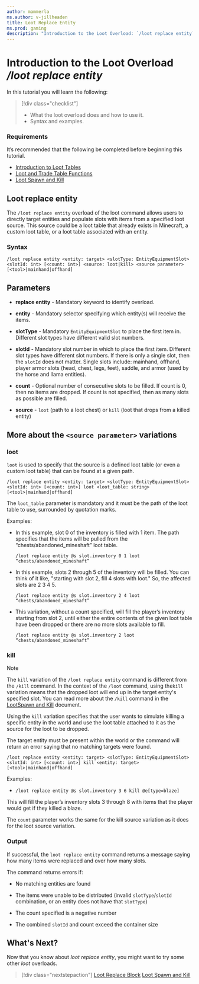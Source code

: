 ```yaml
---
author: mammerla
ms.author: v-jillheaden
title: Loot Replace Entity
ms.prod: gaming
description: "Introduction to the Loot Overload: `/loot replace entity` command"
---
```


# Introduction to the Loot Overload */loot replace entity*

In this tutorial you will learn the following:

> [!div class="checklist"]
>
> - What the loot overload does and how to use it.
> - Syntax and examples.

### Requirements

It’s recommended that the following be completed before beginning this tutorial.

- [Introduction to Loot Tables](IntroductionToLootTables.md)
- [Loot and Trade Table Functions](LootAndTradeTableFunctions.md)
- [Loot Spawn and Kill](LootSpawnAndKill.md)

## Loot replace entity

The `/loot replace entity` overload of the loot command allows users to directly target entities and populate slots with items from a specified loot source. This source could be a loot table that already exists in Minecraft, a custom loot table, or a loot table associated with an entity.

### Syntax

`/loot replace entity <entity: target> <slotType: EntityEquipmentSlot> <slotId: int> [<count: int>] <source: loot|kill> <source parameter> [<tool>|mainhand|offhand]`

## Parameters

- **replace entity** - Mandatory keyword to identify overload.

- **entity** - Mandatory selector specifying which entity(s) will receive the items.

- **slotType** - Mandatory `EntityEquipmentSlot` to place the first item in. Different slot types have different valid slot numbers.

- **slotId** - Mandatory slot number in which to place the first item. Different slot types have different slot numbers. If there is only a single slot, then the `slotId` does not matter. Single slots include: mainhand, offhand, player armor slots (head, chest, legs, feet), saddle, and armor (used by the horse and llama entities).

- **count** - Optional number of consecutive slots to be filled. If count is 0, then no items are dropped. If count is not specified, then as many slots as possible are filled.

- **source** - `loot` (path to a loot chest) or `kill` (loot that drops from a killed entity)

## More about the `<source parameter>` variations

### loot

`loot` is used to specify that the source is a defined loot table (or even a custom loot table) that can be found at a given path.

`/loot replace entity <entity: target> <slotType: EntityEquipmentSlot> <slotId: int> [<count: int>] loot <loot_table: string> [<tool>|mainhand|offhand]`

The `loot_table` parameter is mandatory and it must be the path of the loot table to use, surrounded by quotation marks.

Examples:

- In this example, slot 0 of the inventory is filled with 1 item. The path specifies that the items will be pulled from the “chests/abandoned_mineshaft” loot table.

  `/loot replace entity @s slot.inventory 0 1 loot “chests/abandoned_mineshaft”`

- In this example, slots 2 through 5 of the inventory will be filled. You can think of it like, "starting with slot 2, fill 4 slots with loot." So, the affected slots are 2 3 4 5.

  `/loot replace entity @s slot.inventory 2 4 loot “chests/abandoned_mineshaft”`

- This variation, without a count specified, will fill the player’s inventory starting from slot 2, until either the entire contents of the given loot table have been dropped or there are no more slots available to fill.

  `/loot replace entity @s slot.inventory 2 loot “chests/abandoned_mineshaft”`

### kill

> [!NOTE]
> The `kill` variation of the `/loot replace entity` command is different from the `/kill` command. In the context of the `/loot` command, using the`kill` variation means that the dropped loot will end up in the target entity's specified slot. You can read more about the `/kill` command in the [LootSpawn and Kill](LootSpawnAndKill.md) document.

Using the `kill` variation specifies that the user wants to simulate killing a specific entity in the world and use the loot table attached to it as the source for the loot to be dropped.

The target entity must be present within the world or the command will return an error saying that no matching targets were found.

`/loot replace entity <entity: target> <slotType: EntityEquipmentSlot> <slotId: int> [<count: int>] kill <entity: target> [<tool>|mainhand|offhand]`

Examples:

- `/loot replace entity @s slot.inventory 3 6 kill @e[type=blaze]`

This will fill the player’s inventory slots 3 through 8 with items that the player would get if they killed a blaze.

The `count` parameter works the same for the kill source variation as it does for the loot source variation.

### Output

If successful, the `loot replace entity` command returns a message saying how many items were replaced and over how many slots.

The command returns errors if:

- No matching entities are found

- The items were unable to be distributed (invalid `slotType`/`slotId` combination, or an entity does not have that `slotType`)

- The count specified is a negative number

- The combined `slotId` and count exceed the container size

## What's Next?

Now that you know about *loot replace entity*, you might want to try some other *loot* overloads.

> [!div class="nextstepaction"]
> [Loot Replace Block](LootReplaceBlock.md)
> [Loot Spawn and Kill](LootSpawnAndKill.md)
